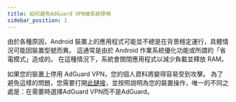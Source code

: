 ```yaml
---
title: 如何避免AdGuard VPN被系統停用
sidebar_position: 1
---
```


由於各種原因，Android 裝置上的應用程式可能並不總是在背景穩定運行，具體情況可能因裝置型號而異。 這通常是由於 Android 作業系統優化功能或所謂的「省電模式」造成的。 在這種情況下，系統會關閉應用程式以減少負載並釋放 RAM。

如果您的裝置上停用 AdGuard VPN，您的個人資料將變得容易受到攻擊。 為了避免這樣的問題，您需要打開[此鏈接](https://adguard.com/kb/adguard-for-android/solving-problems/background-work/)，並按照說明為您的裝置操作，唯一的不同之處是：在需要時選擇AdGuard VPN而不是AdGuard。
